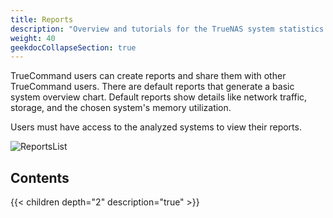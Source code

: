 ```yaml
---
title: Reports
description: "Overview and tutorials for the TrueNAS system statistics collation and presentation feature in TrueCommand."
weight: 40
geekdocCollapseSection: true
---
```


TrueCommand users can create reports and share them with other TrueCommand users.
There are default reports that generate a basic system overview chart.
Default reports show details like network traffic, storage, and the chosen system's memory utilization.

Users must have access to the analyzed systems to view their reports.

![ReportsList](/images/TrueCommand/2.0/ReportsList.png "Reports List")

## Contents

{{< children depth="2" description="true" >}}
